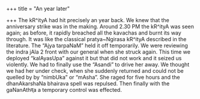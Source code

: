 +++
title = "An year later"

+++
The kR^ityA had hit precisely an year back. We knew that the anniversary
strike was in the making. Around 2.30 PM the kR^ityA was seen again; as
before, it rapidly breached all the kavachas and burnt its way through.
It was like the classical pratya\~Ngirasa kR^ityA described in the
literature. The “Ajya tarpaNaM” held it off temporarily. We were
reviewing the indra jAla 2 front with our general when she struck again.
This time we deployed “kalAyasUpa” against it but that did not work and
it seized us violently. We had to finally use the “Asandi” to drive her
away. We thought we had her under check, when she suddenly returned and
could not be quelled by by “nimbUka” or “mAsha”. She raged for five
hours and the dhanAkarshaNa bhairava spell was repulsed. Then finally
with the gaNanAthव्a a temporary control was effected.
